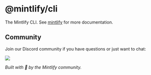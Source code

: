 # @mintlify/cli

The Mintlify CLI. See [mintlify](../mintlify/README.md) for more documentation.

## Community

Join our Discord community if you have questions or just want to chat:

[![](https://dcbadge.vercel.app/api/server/ACREKdwjG5)](https://discord.gg/ACREKdwjG5)

_Built with 💚 by the Mintlify community._
